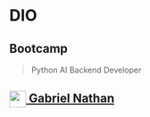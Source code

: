 # DIO
## Bootcamp
<blockquote>Python AI Backend Developer</blockquote>
<h2>
    <a href="https://web.dio.me/users/gabrielnathanmiw?tab=achievements">
        <img align="center" width="30px" src="https://hermes.digitalinnovation.one/assets/diome/logo-minimized.png">
        Gabriel Nathan
    </a>
</h2>


  
